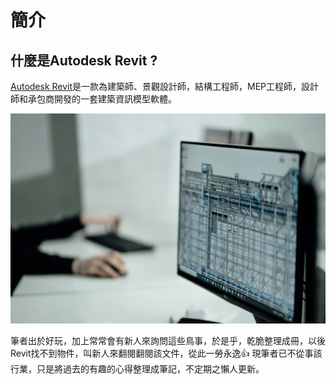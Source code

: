 # 簡介

## 什麼是Autodesk Revit ?

[Autodesk Revit](https://www.autodesk.com/tw/products/revit/overview?term=1-YEAR&tab=subscription&plc=RVT)是一款為建築師、景觀設計師，結構工程師，MEP工程師，設計師和承包商開發的一套建築資訊模型軟體。

![Introduction_BIM](img/Introduction_BIM.jpg)

筆者出於好玩，加上常常會有新人來詢問這些鳥事，於是乎，乾脆整理成冊，以後Revit找不到物件，叫新人來翻閱翻閱該文件，從此一勞永逸👍
現筆者已不從事該行業，只是將過去的有趣的心得整理成筆記，不定期之懶人更新。